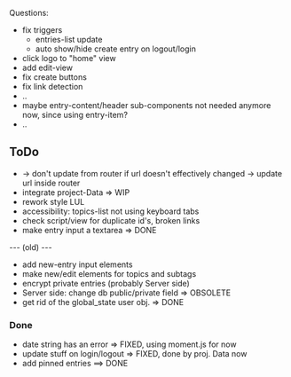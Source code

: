 Questions:

- fix triggers
  - entries-list update
  - auto show/hide create entry on logout/login
- click logo to "home" view
- add edit-view
- fix create buttons
- fix link detection
- ..
- maybe entry-content/header sub-components not needed anymore now, since using entry-item?
- ..

## ToDo

* -> don't update from router if url doesn't effectively changed
  -> update url inside router
* integrate project-Data => WIP
* rework style LUL
* accessibility: topics-list not using keyboard tabs
* check script/view for duplicate id's, broken links
* make entry input a textarea => DONE

--- (old) ---

* add new-entry input elements
* make new/edit elements for topics and subtags
* encrypt private entries (probably Server side)
* Server side: change db public/private field => OBSOLETE
* get rid of the global_state user obj. => DONE

### Done

* date string has an error => FIXED, using moment.js for now
* update stuff on login/logout => FIXED, done by proj. Data now
* add pinned entries ==> DONE
